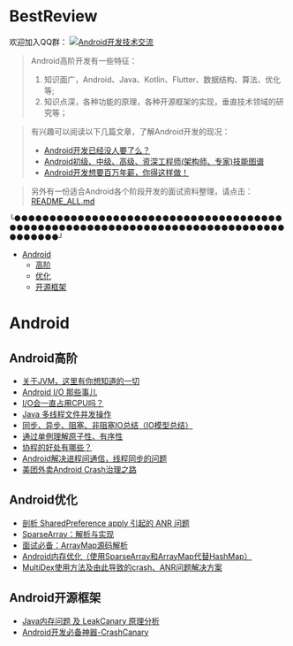 # BestReview

欢迎加入QQ群：
<a target="_blank" href="//shang.qq.com/wpa/qunwpa?idkey=5867e988b85eecbb8c50bedab9810624fc017ce71098ae9394e7c935a4125281"><img border="0" src="http://pub.idqqimg.com/wpa/images/group.png" alt="Android开发技术交流" title="Android开发技术交流"></a>

> Android高阶开发有一些特征：  
> 1. 知识面广，Android、Java、Kotlin、Flutter、数据结构、算法、优化等;
> 2. 知识点深，各种功能的原理，各种开源框架的实现，垂直技术领域的研究等；

> 有兴趣可以阅读以下几篇文章，了解Android开发的现况：
> - [Android开发已经没人要了么？](https://blog.csdn.net/ddnosh/article/details/105193667)  
> - [Android初级、中级、高级、资深工程师(架构师、专家)技能图谱](https://blog.csdn.net/ddnosh/article/details/108172983)  
> - [Android开发想要百万年薪，你得这样做！](https://blog.csdn.net/ddnosh/article/details/105193480)  

> 另外有一份适合Android各个阶段开发的面试资料整理，请点击：[README_ALL.md](https://github.com/ddnosh/BestReview/blob/master/README_ALL.md)  

╰●●●●●●●●●●●●●●●●●●●●●●●●●●●●●●●●●●●●●●●●●●●●●●●●●●●●●●●●●●●●●●●●●●●●●●●●●●●●●●●●●●●●╯


- [Android](#Android)
  - [高阶](#Android高阶)
  - [优化](#Android优化)
  - [开源框架](#Android开源框架)
  
# Android
## Android高阶
- [关于JVM，这里有你想知道的一切](https://blog.csdn.net/ddnosh/article/details/108256587)  
- [Android I/O 那些事儿](https://isuperqiang.cn/post/android-io-na-xie-shi-er/)  
- [I/O会一直占用CPU吗？](https://www.zhihu.com/question/27734728)  
- [Java 多线程文件并发操作](https://www.jianshu.com/p/89cad15fff31)  
- [同步、异步、阻塞、非阻塞IO总结（IO模型总结）](https://blog.csdn.net/qq_36573828/article/details/89149057)  
- [通过单例理解原子性、有序性](https://mp.weixin.qq.com/s/zn8e7nKUPXq4G4CzyE7rPA)  
- [协程的好处有哪些？](https://www.zhihu.com/question/20511233/answer/24260355)  
- [Android解决进程间通信，线程同步的问题](https://blog.csdn.net/zy_style/article/details/53913795)  
- [美团外卖Android Crash治理之路](https://tech.meituan.com/2018/06/14/waimai-android-crash.html)  

## Android优化
- [剖析 SharedPreference apply 引起的 ANR 问题](https://www.jianshu.com/p/9ae0f6842689)  
- [SparseArray：解析与实现](https://segmentfault.com/a/1190000017920239)  
- [面试必备：ArrayMap源码解析](https://www.jianshu.com/p/1fb660978b14)  
- [Android内存优化（使用SparseArray和ArrayMap代替HashMap）](https://blog.csdn.net/u010687392/article/details/47809295)  
- [MultiDex使用方法及由此导致的crash、ANR问题解决方案](https://blog.csdn.net/zhuobattle/article/details/52958364)  

## Android开源框架
- [Java内存问题 及 LeakCanary 原理分析](https://juejin.im/post/6844903583129796622)  
- [Android开发必备神器-CrashCanary](https://blog.csdn.net/BigBoySunshine/article/details/106645979)  

